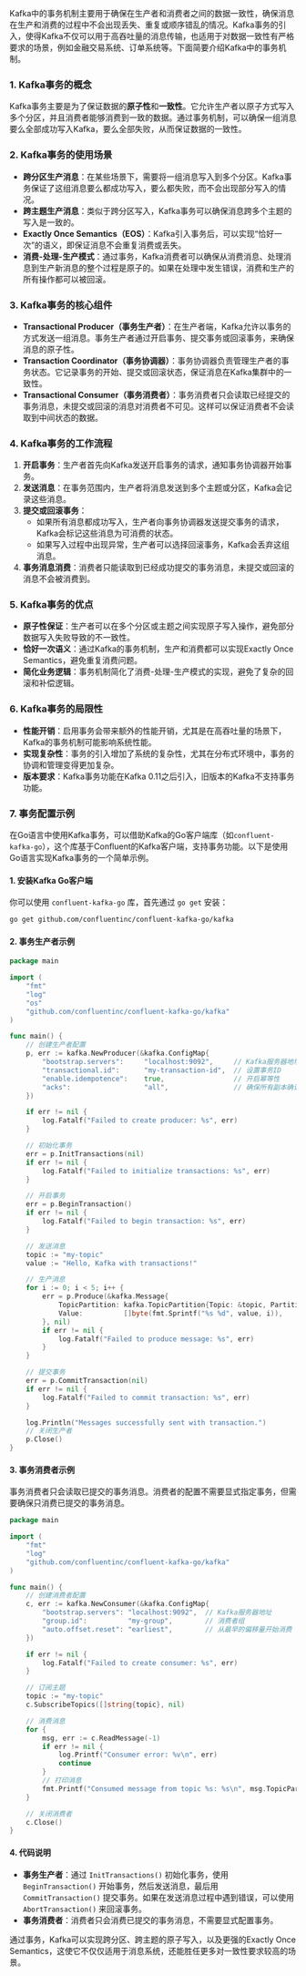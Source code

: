 Kafka中的事务机制主要用于确保在生产者和消费者之间的数据一致性，确保消息在生产和消费的过程中不会出现丢失、重复或顺序错乱的情况。Kafka事务的引入，使得Kafka不仅可以用于高吞吐量的消息传输，也适用于对数据一致性有严格要求的场景，例如金融交易系统、订单系统等。下面简要介绍Kafka中的事务机制。

### 1. **Kafka事务的概念**
Kafka事务主要是为了保证数据的**原子性**和**一致性**。它允许生产者以原子方式写入多个分区，并且消费者能够消费到一致的数据。通过事务机制，可以确保一组消息要么全部成功写入Kafka，要么全部失败，从而保证数据的一致性。

### 2. **Kafka事务的使用场景**
   - **跨分区生产消息**：在某些场景下，需要将一组消息写入到多个分区。Kafka事务保证了这组消息要么都成功写入，要么都失败，而不会出现部分写入的情况。
   - **跨主题生产消息**：类似于跨分区写入，Kafka事务可以确保消息跨多个主题的写入是一致的。
   - **Exactly Once Semantics（EOS）**：Kafka引入事务后，可以实现“恰好一次”的语义，即保证消息不会重复消费或丢失。
   - **消费-处理-生产模式**：通过事务，Kafka消费者可以确保从消费消息、处理消息到生产新消息的整个过程是原子的。如果在处理中发生错误，消费和生产的所有操作都可以被回滚。

### 3. **Kafka事务的核心组件**
   - **Transactional Producer（事务生产者）**：在生产者端，Kafka允许以事务的方式发送一组消息。事务生产者通过开启事务、提交事务或回滚事务，来确保消息的原子性。
   - **Transaction Coordinator（事务协调器）**：事务协调器负责管理生产者的事务状态。它记录事务的开始、提交或回滚状态，保证消息在Kafka集群中的一致性。
   - **Transactional Consumer（事务消费者）**：事务消费者只会读取已经提交的事务消息，未提交或回滚的消息对消费者不可见。这样可以保证消费者不会读取到中间状态的数据。

### 4. **Kafka事务的工作流程**
   1. **开启事务**：生产者首先向Kafka发送开启事务的请求，通知事务协调器开始事务。
   2. **发送消息**：在事务范围内，生产者将消息发送到多个主题或分区，Kafka会记录这些消息。
   3. **提交或回滚事务**：
      - 如果所有消息都成功写入，生产者向事务协调器发送提交事务的请求，Kafka会标记这些消息为可消费的状态。
      - 如果写入过程中出现异常，生产者可以选择回滚事务，Kafka会丢弃这组消息。
   4. **事务消息消费**：消费者只能读取到已经成功提交的事务消息，未提交或回滚的消息不会被消费到。

### 5. **Kafka事务的优点**
   - **原子性保证**：生产者可以在多个分区或主题之间实现原子写入操作，避免部分数据写入失败导致的不一致性。
   - **恰好一次语义**：通过Kafka的事务机制，生产和消费都可以实现Exactly Once Semantics，避免重复消费问题。
   - **简化业务逻辑**：事务机制简化了消费-处理-生产模式的实现，避免了复杂的回滚和补偿逻辑。

### 6. **Kafka事务的局限性**
   - **性能开销**：启用事务会带来额外的性能开销，尤其是在高吞吐量的场景下，Kafka的事务机制可能影响系统性能。
   - **实现复杂性**：事务的引入增加了系统的复杂性，尤其在分布式环境中，事务的协调和管理变得更加复杂。
   - **版本要求**：Kafka事务功能在Kafka 0.11之后引入，旧版本的Kafka不支持事务功能。

### 7. **事务配置示例**
在Go语言中使用Kafka事务，可以借助Kafka的Go客户端库（如`confluent-kafka-go`），这个库基于Confluent的Kafka客户端，支持事务功能。以下是使用Go语言实现Kafka事务的一个简单示例。

#### 1. 安装Kafka Go客户端  
你可以使用 `confluent-kafka-go` 库，首先通过 `go get` 安装：
```bash
go get github.com/confluentinc/confluent-kafka-go/kafka
```

#### 2. 事务生产者示例  

```go
package main

import (
	"fmt"
	"log"
	"os"
	"github.com/confluentinc/confluent-kafka-go/kafka"
)

func main() {
	// 创建生产者配置
	p, err := kafka.NewProducer(&kafka.ConfigMap{
		"bootstrap.servers":     "localhost:9092",     // Kafka服务器地址
		"transactional.id":      "my-transaction-id",  // 设置事务ID
		"enable.idempotence":    true,                 // 开启幂等性
		"acks":                  "all",                // 确保所有副本确认消息
	})

	if err != nil {
		log.Fatalf("Failed to create producer: %s", err)
	}

	// 初始化事务
	err = p.InitTransactions(nil)
	if err != nil {
		log.Fatalf("Failed to initialize transactions: %s", err)
	}

	// 开启事务
	err = p.BeginTransaction()
	if err != nil {
		log.Fatalf("Failed to begin transaction: %s", err)
	}

	// 发送消息
	topic := "my-topic"
	value := "Hello, Kafka with transactions!"

	// 生产消息
	for i := 0; i < 5; i++ {
		err = p.Produce(&kafka.Message{
			TopicPartition: kafka.TopicPartition{Topic: &topic, Partition: kafka.PartitionAny},
			Value:          []byte(fmt.Sprintf("%s %d", value, i)),
		}, nil)
		if err != nil {
			log.Fatalf("Failed to produce message: %s", err)
		}
	}

	// 提交事务
	err = p.CommitTransaction(nil)
	if err != nil {
		log.Fatalf("Failed to commit transaction: %s", err)
	}

	log.Println("Messages successfully sent with transaction.")
	// 关闭生产者
	p.Close()
}
```

#### 3. 事务消费者示例

事务消费者只会读取已提交的事务消息。消费者的配置不需要显式指定事务，但需要确保只消费已提交的事务消息。

```go
package main

import (
	"fmt"
	"log"
	"github.com/confluentinc/confluent-kafka-go/kafka"
)

func main() {
	// 创建消费者配置
	c, err := kafka.NewConsumer(&kafka.ConfigMap{
		"bootstrap.servers": "localhost:9092",  // Kafka服务器地址
		"group.id":          "my-group",        // 消费者组
		"auto.offset.reset": "earliest",        // 从最早的偏移量开始消费
	})

	if err != nil {
		log.Fatalf("Failed to create consumer: %s", err)
	}

	// 订阅主题
	topic := "my-topic"
	c.SubscribeTopics([]string{topic}, nil)

	// 消费消息
	for {
		msg, err := c.ReadMessage(-1)
		if err != nil {
			log.Printf("Consumer error: %v\n", err)
			continue
		}
		// 打印消息
		fmt.Printf("Consumed message from topic %s: %s\n", msg.TopicPartition, string(msg.Value))
	}

	// 关闭消费者
	c.Close()
}
```

#### 4. 代码说明
- **事务生产者**：通过 `InitTransactions()` 初始化事务，使用 `BeginTransaction()` 开始事务，然后发送消息，最后用 `CommitTransaction()` 提交事务。如果在发送消息过程中遇到错误，可以使用 `AbortTransaction()` 来回滚事务。
- **事务消费者**：消费者只会消费已提交的事务消息，不需要显式配置事务。

通过事务，Kafka可以实现跨分区、跨主题的原子写入，以及更强的Exactly Once Semantics，这使它不仅仅适用于消息系统，还能胜任更多对一致性要求较高的场景。